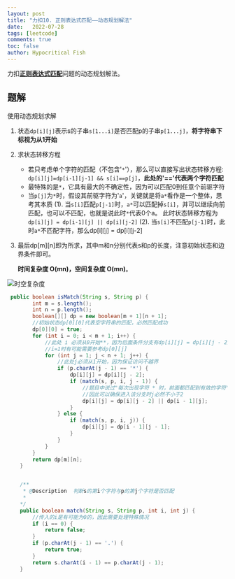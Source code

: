 ```yaml
---
layout: post
title: "力扣10. 正则表达式匹配——动态规划解法"
date:   2022-07-28
tags: [leetcode]
comments: true
toc: false
author: Hypocritical Fish
---
```


力扣[**正则表达式匹配**]( https://leetcode.cn/problems/regular-expression-matching/)问题的动态规划解法。

<!-- more -->



## 题解

使用动态规划求解
1. 状态`dp[i][j]`表示s的子串`s[1...i]`是否匹配p的子串`p[1...j]`，**将字符串下标视为从1开始**
2. 求状态转移方程
    - 若只考虑单个字符的匹配（不包含'`*`'），那么可以直接写出状态转移方程:
    `dp[i][j]=dp[i-1][j-1] && s[i]==p[j]`，**此处的'=='代表两个字符匹配**
    - 最特殊的是`*`，它具有最大的不确定性，因为可以匹配0到任意个前驱字符
    - 当`p[j]`为`*`时，假设其前驱字符为'`a`'，关键就是将`a*`看作是一个整体，思考其本质
    (1). 当`s[i]`匹配`p[j-1]`时，`a*`可以匹配掉`s[i]`，并可以继续向前匹配，也可以不匹配，也就是说此时`*`代表0个a。
        此时状态转移方程为 `dp[i][j] = dp[i-1][j] || dp[i][j-2]`
    (2). 当`s[i]`不匹配`p[j-1]`时，此时`a*`不匹配字符，那么dp[i][j] = dp[i][j-2]


3. 最后dp[m][n]即为所求，其中m和n分别代表s和p的长度，注意初始状态和边界条件即可。

    **时间复杂度 O(mn)，空间复杂度 O(mn)**。

    

![时空复杂度](https://hypofish-crowdfunding.oss-cn-shanghai.aliyuncs.com/myblog/leetcode-10-1.png)


```java
 public boolean isMatch(String s, String p) {
        int m = s.length();
        int n = p.length();
        boolean[][] dp = new boolean[m + 1][n + 1];
        //初始状态dp[0][0]代表空字符串的匹配，必然匹配成功
        dp[0][0] = true;
        for (int i = 0; i < m + 1; i++) {
            //此处 i 必须从0开始**，因为后面条件分支有dp[i][j] = dp[i][j - 2] || dp[i - 1][j]，
            //i=1时有可能需要参考dp[0][j]
            for (int j = 1; j < n + 1; j++) {
                //此处j必须从1开始，因为保证访问不越界
                if (p.charAt(j - 1) == '*') {
                    dp[i][j] = dp[i][j - 2];
                    if (match(s, p, i, j - 1)) {
                        //题目中说过"每次出现字符 * 时，前面都匹配到有效的字符"
                        //因此可以确保进入该分支时j必然不小于2
                        dp[i][j] = dp[i][j - 2] || dp[i - 1][j];
                    }
                } else {
                    if (match(s, p, i, j)) {
                        dp[i][j] = dp[i - 1][j - 1];
                    }
                }
            }
        }
        return dp[m][n];
    }


    /**
     * @Description  判断s的第i个字符与p的第j个字符是否匹配
     *
    */
    public boolean match(String s, String p, int i, int j) {
        //传入的i是有可能为0的，因此需要处理特殊情况
        if (i == 0) {
            return false;
        }
        if (p.charAt(j - 1) == '.') {
            return true;
        }
        return s.charAt(i - 1) == p.charAt(j - 1);
    }
```
